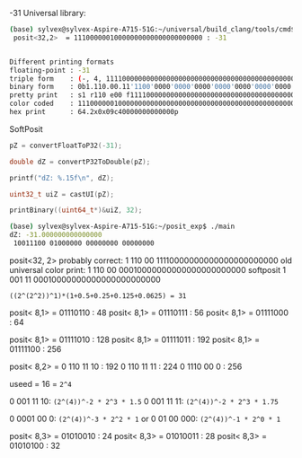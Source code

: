 -31
Universal library:

```bash
(base) sylvex@sylvex-Aspire-A715-51G:~/universal/build_clang/tools/cmd$ ./posit -31
 posit<32,2>  = 11100000010000000000000000000000 : -31


Different printing formats
floating-point : -31
triple form    : (-, 4, 1111000000000000000000000000000000000000000000000000000000)
binary form    : 0b1.110.00.11'1100'0000'0000'0000'0000'0000'0000'0000'0000'0000'0000'0000'0000'0000
pretty print   : s1 r110 e00 f1111000000000000000000000000000000000000000000000000000000 qNW v-31
color coded    : 1110000001000000000000000000000000000000000000000000000000000000
hex print      : 64.2x0x09c40000000000000p
```

SoftPosit

```cpp
pZ = convertFloatToP32(-31);

double dZ = convertP32ToDouble(pZ);

printf("dZ: %.15f\n", dZ);

uint32_t uiZ = castUI(pZ);

printBinary((uint64_t*)&uiZ, 32);
```

```bash
(base) sylvex@sylvex-Aspire-A715-51G:~/posit_exp$ ./main 
dZ: -31.000000000000000
 10011100 01000000 00000000 00000000
```

posit<32, 2>
probably correct: 
1 110 00 11110000000000000000000000
old universal color print:
1 110 00 00010000000000000000000000
softposit
1 001 11 00010000000000000000000000

`((2^(2^2))^1)*(1+0.5+0.25+0.125+0.0625) = 31`


posit< 8,1>  = 01110110 : 48
posit< 8,1>  = 01110111 : 56
posit< 8,1>  = 01111000 : 64

posit< 8,1>  = 01111010 : 128
posit< 8,1>  = 01111011 : 192
posit< 8,1>  = 01111100 : 256

posit< 8,2> = 
0 110 11 10 : 192
0 110 11 11 : 224
0 1110 00 0 : 256

useed = 16 = `2^4`

0 001 11 10: `(2^(4))^-2 * 2^3 * 1.5`
0 001 11 11: `(2^(4))^-2 * 2^3 * 1.75`

0 0001 00 0: `(2^(4))^-3 * 2^2 * 1`
or
0 01 00 000: `(2^(4))^-1 * 2^0 * 1`

posit< 8,3>  = 01010010 : 24
posit< 8,3>  = 01010011 : 28
posit< 8,3>  = 01010100 : 32